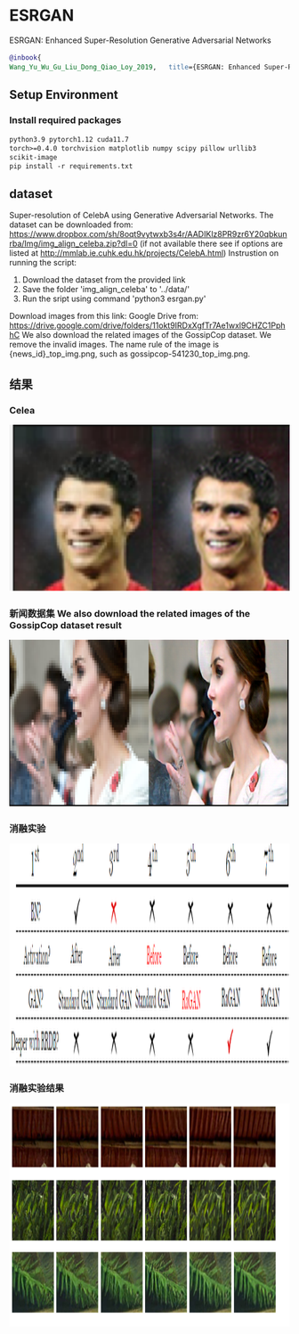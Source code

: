 # ESRGAN
ESRGAN: Enhanced Super-Resolution Generative Adversarial Networks
```bib
@inbook{
Wang_Yu_Wu_Gu_Liu_Dong_Qiao_Loy_2019,   title={ESRGAN: Enhanced Super-Resolution Generative Adversarial Networks},  url={http://dx.doi.org/10.1007/978-3-030-11021-5_5},  DOI={10.1007/978-3-030-11021-5_5},  booktitle={Lecture Notes in Computer Science,Computer Vision – ECCV 2018 Workshops},  author={Wang, Xintao and Yu, Ke and Wu, Shixiang and Gu, Jinjin and Liu, Yihao and Dong, Chao and Qiao, Yu and Loy, Chen Change},  year={2019},  month={Jan},  pages={63–79},  language={en-US}  }
```
## Setup Environment
### Install required packages 
```shell
python3.9 pytorch1.12 cuda11.7 
torch>=0.4.0 torchvision matplotlib numpy scipy pillow urllib3 
scikit-image
pip install -r requirements.txt
```
## dataset

Super-resolution of CelebA using Generative Adversarial Networks.
The dataset can be downloaded from: https://www.dropbox.com/sh/8oqt9vytwxb3s4r/AADIKlz8PR9zr6Y20qbkunrba/Img/img_align_celeba.zip?dl=0
(if not available there see if options are listed at http://mmlab.ie.cuhk.edu.hk/projects/CelebA.html)
Instrustion on running the script:
1. Download the dataset from the provided link
2. Save the folder 'img_align_celeba' to '../data/'
4. Run the sript using command 'python3 esrgan.py'

Download images from this link: Google Drive  from: https://drive.google.com/drive/folders/11okt9IRDxXgfTr7Ae1wxl9CHZC1PphhC
We also download the related images of the GossipCop dataset. We remove the invalid images.
The name rule of the image is {news_id}_top_img.png, such as gossipcop-541230_top_img.png.


## 结果
### Celea  
<img src="https://github.com/ml-master/ESRGAN/blob/main/image.png" width="800" height="300" />  

### 新闻数据集 We also download the related images of the GossipCop dataset  result 
<img src="https://github.com/ml-master/ESRGAN/blob/main/result_top_img.png" width="800" height="300" />  


### 消融实验
<img src="https://github.com/ml-master/ESRGAN/blob/main/消融实验.png" width="800" height="400" />  

### 消融实验结果
<img src="https://github.com/ml-master/ESRGAN/blob/main/消融实验结果.png" width="800" height="400" />  


